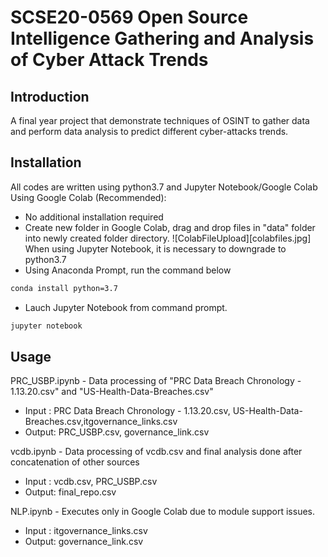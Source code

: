 # SCSE20-0569 Open Source Intelligence Gathering and Analysis of Cyber Attack Trends
## Introduction

A final year project that demonstrate techniques of OSINT to gather data and perform data analysis to predict  different cyber-attacks trends.

## Installation
All codes are written using python3.7 and Jupyter Notebook/Google Colab
Using Google Colab (Recommended):
- No additional installation required
- Create new folder in Google Colab, drag and drop files in  "data" folder into newly created folder directory.
![ColabFileUpload][colabfiles.jpg]
When using Jupyter Notebook, it is necessary to downgrade to python3.7
- Using Anaconda Prompt, run  the command below
 ```sh
conda install python=3.7
```
- Lauch Jupyter Notebook from command prompt.
 ```sh
jupyter notebook
```

 

## Usage
PRC_USBP.ipynb - Data processing of "PRC Data Breach Chronology - 1.13.20.csv" and "US-Health-Data-Breaches.csv"
- Input : PRC Data Breach Chronology - 1.13.20.csv, US-Health-Data-Breaches.csv,itgovernance_links.csv
- Output: PRC_USBP.csv, governance_link.csv

vcdb.ipynb - Data processing of vcdb.csv and final analysis done after concatenation of other sources
- Input : vcdb.csv, PRC_USBP.csv
- Output: final_repo.csv

NLP.ipynb - Executes only in Google Colab due to module support issues.
- Input : itgovernance_links.csv
- Output: governance_link.csv
